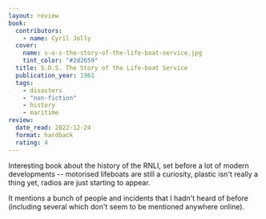 ```yaml
---
layout: review
book:
  contributors:
    - name: Cyril Jolly
  cover:
    name: s-o-s-the-story-of-the-life-boat-service.jpg
    tint_color: "#2d2659"
  title: S.O.S. The Story of the Life-boat Service
  publication_year: 1961
  tags:
    - disasters
    - "non-fiction"
    - history
    - maritime
review:
  date_read: 2022-12-24
  format: hardback
  rating: 4
---
```


Interesting book about the history of the RNLI, set before a lot of modern developments -- motorised lifeboats are still a curiosity, plastic isn't really a thing yet, radios are just starting to appear.

It mentions a bunch of people and incidents that I hadn't heard of before (including several which don't seem to be mentioned anywhere online).

